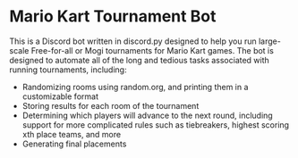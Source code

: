 # Mario Kart Tournament Bot

This is a Discord bot written in discord.py designed to help you run large-scale Free-for-all or Mogi tournaments for Mario Kart games. The bot is designed to automate all of the long and tedious tasks associated with running tournaments, including:
- Randomizing rooms using random.org, and printing them in a customizable format
- Storing results for each room of the tournament
- Determining which players will advance to the next round, including support for more complicated rules such as tiebreakers, highest scoring xth place teams, and more
- Generating final placements
